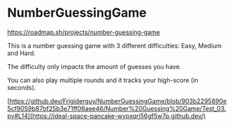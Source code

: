 # NumberGuessingGame

https://roadmap.sh/projects/number-guessing-game

This is a number guessing game with 3 different difficulties: Easy, Medium and Hard.
    
The difficulty only impacts the amount of guesses you have.

You can also play multiple rounds and it tracks your high-score (in seconds).

[https://github.dev/Frigiderguy/NumberGuessingGame/blob/903b2295890e5cf9059b87bf25b3e71ff06aee46/Number%20Guessing%20Game/Test_03.py#L14](https://ideal-space-pancake-wvpxqrj56gf5w7p.github.dev/)
